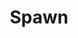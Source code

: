 ---
title: Spawn
issue: 68A
issue_nr: 68
full_title: Intersection
subtitle: ""
story_arc: ""
crossover: ""
variant: A
publisher: Image Comics
creators: 
  - Todd McFarlane
  - Greg Capullo
  - Chance Wolf
release_date: Jan 1998
release_year: 1998
genre:
  - Action
  - Adventure
  - Horror
  - Super-Heroes
format: Comic
pages: 32
signed_by: ""
price: 1.95
---